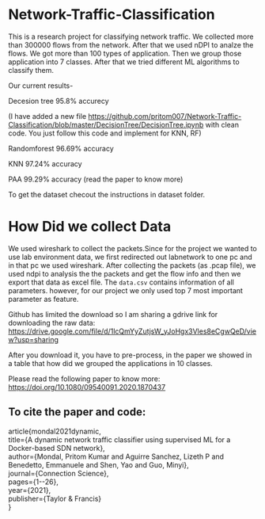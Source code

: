 # Network-Traffic-Classification

This is a research project for classifying network traffic. We collected more than 300000 flows from the network. After that we used nDPI to analze the flows. We got more than 100 types of application. Then we group those application into 7 classes. After that we tried different ML algorithms to classify them.

Our current results-

Decesion tree 95.8% accurecy 

(I have added a new file https://github.com/pritom007/Network-Traffic-Classification/blob/master/DecisionTree/DecisionTree.ipynb  with clean code. You just follow this code and implement for KNN, RF)

Randomforest 96.69% accuracy

KNN 97.24% accuracy

PAA 99.29% accuracy (read the paper to know more)

To get the dataset checout the instructions in dataset folder.

# How Did we collect Data

We used wireshark to collect the packets.Since for the project we wanted to use lab environment data, we first redirected out labnetwork to one pc and in that pc we used wireshark. After collecting the packets (as .pcap file), we used ndpi to analysis the the packets and get the flow info and then we export that data as excel file. The `data.csv` contains information of all parameters. however, for our project we only used top 7 most important parameter as feature.

Github has limited the download so I am sharing a gdrive link for downloading the raw data: https://drive.google.com/file/d/1lcQmYyZutjsW_yJoHgx3Vles8eCgwQeD/view?usp=sharing

After you download it, you have to pre-process, in the paper we showed in a table that how did we grouped the applications in 10 classes. 

Please read the following paper to know more: https://doi.org/10.1080/09540091.2020.1870437

## To cite the paper and code:

article{mondal2021dynamic,<br>
  title={A dynamic network traffic classifier using supervised ML for a Docker-based SDN network},<br>
  author={Mondal, Pritom Kumar and Aguirre Sanchez, Lizeth P and Benedetto, Emmanuele and Shen, Yao and Guo, Minyi},<br>
  journal={Connection Science},<br>
  pages={1--26},<br>
  year={2021},<br>
  publisher={Taylor \& Francis}<br>
}


